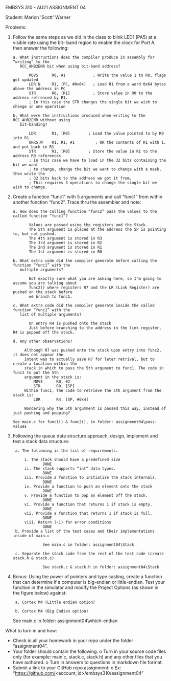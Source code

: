 
EMBSYS 310  - AU21 
ASSIGNMENT 04

Student: Marion 'Scott' Warner

Problems:
 
1. Follow the same steps as we did in the class to blink LED1 (PA5) at a visible rate using the bit-
   band region to enable the clock for Port A, then answer the following:
 
       a. What instructions does the compiler produce in assembly for “writing” to the 
          RCC_AHB2ENR bit when using bit-band address?

              MOVS      R0, #1            ; Write the value 1 to R0, flags get updated
              LDR.N     R1, [PC, #0x64]   ; Load R1 from a word 0x64 bytes above the address in PC
              STR       R0, [R1]          ; Store value in R0 to the address refrenced by R1.
              ; In this case the STR changes the single bit we wish to change in one operation
             
       b. What were the instructions produced when writing to the RCC_AHB2ENR without using 
          bit-banding?

              LDR       R1, [R0]		; Load the value pointed to by R0 into R1
              ORRS.W    R1, R1, #1         ; OR the contents of R1 with 1, and put back in R1
              STR       R1, [R0]		; Store the value in R1 to the address R0 references
              ; In this case we have to load in the 32 bits containing the bit we want
              ; to change, change the bit we want to change with a mask, then write the
              ; 32 bits back to the address we got it from.
              ; This requires 3 operations to change the single bit we wish to change.

2. Create a function “func1” with 5 arguments and call “func1” from within another function 
   “func2”. Trace thru the assembler and note:
 
       a. How does the calling function “func2” pass the values to the called function “func1”?

              Values are passed using the registers and the Stack.
              The 5th argument is placed at the address the SP is pointing to, but not pushed.
              The 4th argument is stored in R3
              The 3rd argument is stored in R2
              The 2nd argument is stored in R1
              The 1st argument is stored in R0
 
       b. What extra code did the compiler generate before calling the function “func1” with the 
          multiple arguments?

              Not exactly sure what you are asking here, so I'm going to assume you are talking about
              func2() where registers R7 and the LR (Link Register) are pushed on the stack before
              we branch to func1.
            
       c. What extra code did the compiler generate inside the called function “func1” with the 
          list of multiple arguments?
            
              On entry R4 is pushed onto the stack
              Just before branching to the address in the link register, R4 is popped off the stack.
 
       d. Any other observations?

            Although R7 was pushed onto the stack upon entry into func2, it does not appear the
            intent was to actually save R7 for later retrival, but to create a location within the
            stack in which to pass the 5th argument to func1. The code in func2 to put the 5th
            argument in the stack is:
                MOVS      R0, #2
                STR       R0, [SP]
            Within func1, the code to retrieve the 5th argument from the stack is:
                LDR       R4, [SP, #0x4]

            Wondering why the 5th argumment is passed this way, instead of just pushing and popping?

       See main.c for func1() & func2(), in folder: assignment04\pass-values
 
3. Following the queue data structure approach, design, implement and test a stack data 
   structure:
 
        a. The following is the list of requirements:
 
            i. The stack should have a predefined size
                    DONE 
            ii. The stack supports “int” data types.
                    DONE 
            iii. Provide a function to initialize the stack internals.
                    DONE 
            iv. Provide a function to push an element onto the stack
                    DONE
            v. Provide a function to pop an element off the stack.
                    DONE 
            vi. Provide a function that returns 1 if stack is empty.
                    DONE 
            vii. Provide a function that returns 1 if stack is full.
                    DONE 
            viii. Return (-1) for error conditions
                    DONE 
        b. Provide a list of the test cases and their implementations inside of main.c

                    See main.c in folder: assignment04\Stack
 
        c. Separate the stack code from the rest of the test code (create stack.h & stack.c)

                    See stack.c & stack.h in folder: assignment04\Stack
                      
 
4. Bonus: Using the power of pointers and type casting, create a function that can determine if a 
   computer is big-endian or little-endian. Test your function in the simulator and modify the 
   Project Options (as shown in the figure below) against: 
       
        a. Cortex M4 (Little endian option)
 
        b. Cortex M4 (Big Endian option)

   See main.c in folder: assignment04\which-endian 
 
What to turn in and how: 
- Check in all your homework in your repo under the folder “assignment04”. 
- Your folder should contain the following: 
o Turn in your source code files only (for example: main.c, stack.c, stack.h) and any other 
files that you have authored. 
o Turn in answers to questions in markdown file format. 
- Submit a link to your GitHub repo assignment: 
o Ex: “https://github.com/<account_id>/embsys310/assignment04” 
